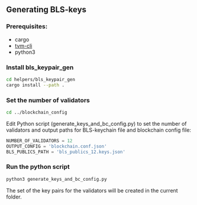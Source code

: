 ## Generating BLS-keys

### Prerequisites:

* cargo
* [tvm-cli](https://github.com/tvmlabs/tvm-cli/releases)
* python3

### Install bls_keypair_gen

```bash
cd helpers/bls_keypair_gen
cargo install --path .
```

### Set the number of validators

```bash
cd ../blockchain_config
```

Edit Python script (generate_keys_and_bc_config.py) to set the number of validators and output paths for BLS-keychain file and blockchain config file:

```python
NUMBER_OF_VALIDATORS = 12
OUTPUT_CONFIG = 'blockchain.conf.json'
BLS_PUBLICS_PATH = 'bls_publics_12.keys.json'
```

### Run the python script

```bash
python3 generate_keys_and_bc_config.py
```

The set of the key pairs for the validators will be created in the current folder.
